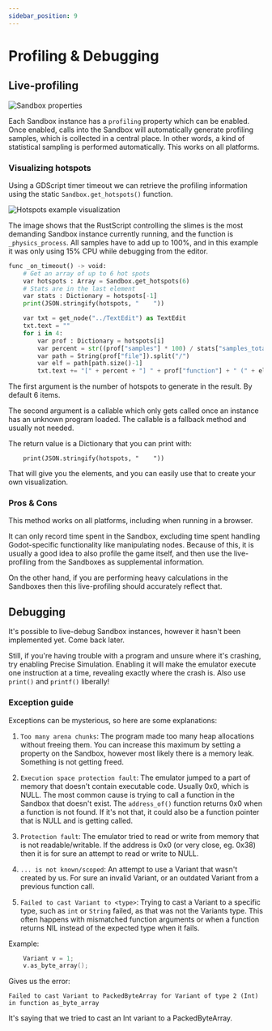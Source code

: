 ```yaml
---
sidebar_position: 9
---
```


# Profiling & Debugging

## Live-profiling

![Sandbox properties](/img/profiling/properties.png)

Each Sandbox instance has a `profiling` property which can be enabled. Once enabled, calls into the Sandbox will automatically generate profiling samples, which is collected in a central place. In other words, a kind of statistical sampling is performed automatically. This works on all platforms.

### Visualizing hotspots

Using a GDScript timer timeout we can retrieve the profiling information using the static `Sandbox.get_hotspots()` function.

![Hotspots example visualization](/img/profiling/hotspots.png)

The image shows that the RustScript controlling the slimes is the most demanding Sandbox instance currently running, and the function is `_physics_process`. All samples have to add up to 100%, and in this example it was only using 15% CPU while debugging from the editor.

```py
func _on_timeout() -> void:
	# Get an array of up to 6 hot spots
	var hotspots : Array = Sandbox.get_hotspots(6)
	# Stats are in the last element
	var stats : Dictionary = hotspots[-1]
	print(JSON.stringify(hotspots, "    "))

	var txt = get_node("../TextEdit") as TextEdit
	txt.text = ""
	for i in 4:
		var prof : Dictionary = hotspots[i]
		var percent = str((prof["samples"] * 100) / stats["samples_total"]) + "%"
		var path = String(prof["file"]).split("/")
		var elf = path[path.size()-1]
		txt.text += "[" + percent + "] " + prof["function"] + " (" + elf + ")\n"
```

The first argument is the number of hotspots to generate in the result. By default 6 items.

The second argument is a callable which only gets called once an instance has an unknown program loaded. The callable is a fallback method and usually not needed.


The return value is a Dictionary that you can print with:

```
	print(JSON.stringify(hotspots, "    "))
```

That will give you the elements, and you can easily use that to create your own visualization.

### Pros & Cons

This method works on all platforms, including when running in a browser.

It can only record time spent in the Sandbox, excluding time spent handling Godot-specific functionality like manipulating nodes. Because of this, it is usually a good idea to also profile the game itself, and then use the live-profiling from the Sandboxes as supplemental information.

On the other hand, if you are performing heavy calculations in the Sandboxes then this live-profiling should accurately reflect that.

## Debugging

It's possible to live-debug Sandbox instances, however it hasn't been implemented yet. Come back later.

Still, if you're having trouble with a program and unsure where it's crashing, try enabling Precise Simulation. Enabling it will make the emulator execute one instruction at a time, revealing exactly where the crash is. Also use `print()` and `printf()` liberally!


### Exception guide

Exceptions can be mysterious, so here are some explanations:

1. `Too many arena chunks`: The program made too many heap allocations without freeing them. You can increase this maximum by setting a property on the Sandbox, however most likely there is a memory leak. Something is not getting freed.

2. `Execution space protection fault`: The emulator jumped to a part of memory that doesn't contain executable code. Usually 0x0, which is NULL. The most common cause is trying to call a function in the Sandbox that doesn't exist. The `address_of()` function returns 0x0 when a function is not found. If it's not that, it could also be a function pointer that is NULL and is getting called.

3. `Protection fault`: The emulator tried to read or write from memory that is not readable/writable. If the address is 0x0 (or very close, eg. 0x38) then it is for sure an attempt to read or write to NULL.

4. `... is not known/scoped`: An attempt to use a Variant that wasn't created by us. For sure an invalid Variant, or an outdated Variant from a previous function call.

5. `Failed to cast Variant to <type>`: Trying to cast a Variant to a specific type, such as `int` or `String` failed, as that was not the Variants type. This often happens with mismatched function arguments or when a function returns NIL instead of the expected type when it fails.

Example:

```cpp
	Variant v = 1;
	v.as_byte_array();
```
Gives us the error:
```
Failed to cast Variant to PackedByteArray for Variant of type 2 (Int) in function as_byte_array
```
It's saying that we tried to cast an Int variant to a PackedByteArray.
